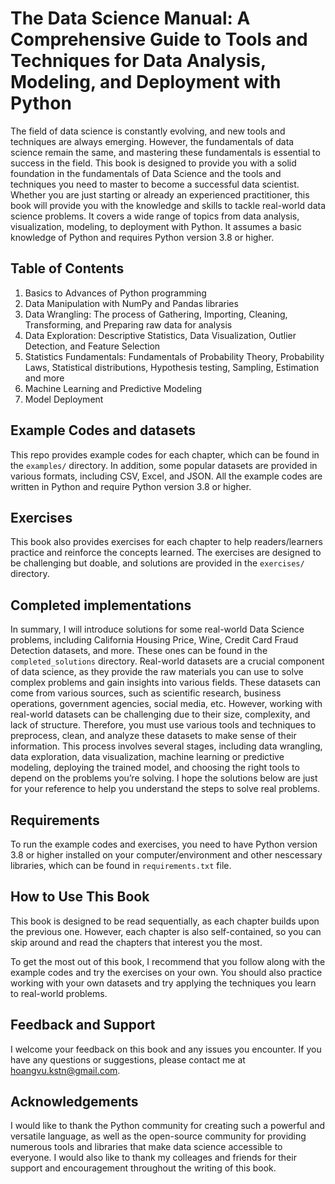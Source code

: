 # The Data Science Manual: A Comprehensive Guide to Tools and Techniques for Data Analysis, Modeling, and Deployment with Python

The field of data science is constantly evolving, and new tools and techniques are always emerging. However, the fundamentals of data science remain the same, and mastering these fundamentals is essential to success in the field. This book is designed to provide you with a solid foundation in the fundamentals of Data Science and the tools and techniques you need to master to become a successful data scientist. Whether you are just starting or already an experienced practitioner, this book will provide you with the knowledge and skills to tackle real-world data science problems. It covers a wide range of topics from data analysis, visualization, modeling, to deployment with Python. It assumes a basic knowledge of Python and requires Python version 3.8 or higher.

## Table of Contents
1. Basics to Advances of Python programming
2. Data Manipulation with NumPy and Pandas libraries
3. Data Wrangling:  The process of Gathering, Importing, Cleaning, Transforming, and Preparing raw data for analysis
4. Data Exploration: Descriptive Statistics, Data Visualization, Outlier Detection, and Feature Selection
5. Statistics Fundamentals: Fundamentals of Probability Theory, Probability Laws, Statistical distributions, Hypothesis testing, Sampling, Estimation and more
6. Machine Learning and Predictive Modeling
7. Model Deployment

## Example Codes and datasets
This repo provides example codes for each chapter, which can be found in the `examples/` directory. In addition, some popular datasets are provided in various formats, including CSV, Excel, and JSON. All the example codes are written in Python and require Python version 3.8 or higher.

## Exercises
This book also provides exercises for each chapter to help readers/learners practice and reinforce the concepts learned. The exercises are designed to be challenging but doable, and solutions are provided in the `exercises/` directory.

## Completed implementations
In summary, I will introduce solutions for some real-world Data Science problems, including California Housing Price, Wine, Credit Card Fraud Detection datasets, and more. These ones can be found in the `completed_solutions` directory. Real-world datasets are a crucial component of data science, as they provide the raw materials you can use to solve complex problems and gain insights into various fields. These datasets can come from various sources, such as scientific research, business operations, government agencies, social media, etc.  However, working with real-world datasets can be challenging due to their size, complexity, and lack of structure. Therefore, you must use various tools and techniques to preprocess, clean, and analyze these datasets to make sense of their information. This process involves several stages, including data wrangling, data exploration, data visualization, machine learning or predictive modeling, deploying the trained model, and choosing the right tools to depend on the problems you’re solving. I hope the solutions below are just for your reference to help you understand the steps to solve real problems.


## Requirements
To run the example codes and exercises, you need to have Python version 3.8 or higher installed on your computer/environment and other nescessary libraries, which can be found in `requirements.txt` file.

## How to Use This Book
This book is designed to be read sequentially, as each chapter builds upon the previous one. However, each chapter is also self-contained, so you can skip around and read the chapters that interest you the most.

To get the most out of this book, I recommend that you follow along with the example codes and try the exercises on your own. You should also practice working with your own datasets and try applying the techniques you learn to real-world problems.

## Feedback and Support
I welcome your feedback on this book and any issues you encounter. If you have any questions or suggestions, please contact me at hoangvu.kstn@gmail.com.


## Acknowledgements
I would like to thank the Python community for creating such a powerful and versatile language, as well as the open-source community for providing numerous tools and libraries that make data science accessible to everyone. I would also like to thank my colleages and friends for their support and encouragement throughout the writing of this book.